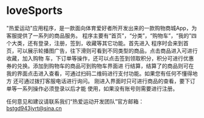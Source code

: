 # loveSports
"热爱运动"应用程序，是一款面向体育爱好者所开发出来的一款购物商城App，为客服提供了一系列的商品服务。
程序主要有“首页”，“分类”，“购物车”，“我的”四个大类，还有登录，注册，签到，收藏等其它功能。首先进入
程序时会来到首页，可以展示轮播图广告，往下滑则可看到不同类型的商品，点击商品进入可进行收藏，加入购物
车，下订单等操作，还可以点击签到领取积分，积分可进行优惠券的兑换。添加到购物车的商品可到购物车界面进
行结算，结算了的商品则可在我的界面点击进入查看，可通过扫码二维码进行支付功能。如果您有任何不懂得地方
还可通过拨打客服电话进行询问。 刚进入界面时只可进行商品的查看，要下订单等一系列操作必须登录以后才能
使用，如果没有账号则需要进行注册。

任何意见和建议请联系我们“热爱运动开发团队”官方邮箱：bstgd943jyrt@sina.cn
